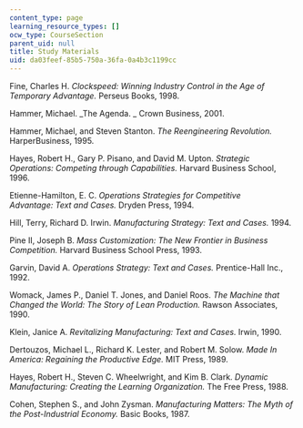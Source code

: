 ```yaml
---
content_type: page
learning_resource_types: []
ocw_type: CourseSection
parent_uid: null
title: Study Materials
uid: da03feef-85b5-750a-36fa-0a4b3c1199cc
---
```


Fine, Charles H. _Clockspeed: Winning Industry Control in the Age of Temporary Advantage._ Perseus Books, 1998.

Hammer, Michael. _The Agenda. _ Crown Business, 2001.

Hammer, Michael, and Steven Stanton. _The Reengineering Revolution._ HarperBusiness, 1995.  
  
Hayes, Robert H., Gary P. Pisano, and David M. Upton. _Strategic Operations: Competing through Capabilities._ Harvard Business School, 1996.

Etienne-Hamilton, E. C. _Operations Strategies for Competitive Advantage: Text and Cases._ Dryden Press, 1994.

Hill, Terry, Richard D. Irwin. _Manufacturing Strategy: Text and Cases._ 1994.

Pine II, Joseph B. _Mass Customization: The New Frontier in Business Competition._ Harvard Business School Press, 1993.

Garvin, David A. _Operations Strategy: Text and Cases._ Prentice-Hall Inc., 1992.

Womack, James P., Daniel T. Jones, and Daniel Roos. _The Machine that Changed the World: The Story of Lean Production._ Rawson Associates, 1990.

Klein, Janice A. _Revitalizing Manufacturing: Text and Cases._ Irwin, 1990.

Dertouzos, Michael L., Richard K. Lester, and Robert M. Solow. _Made In America: Regaining the Productive Edge._ MIT Press, 1989.

Hayes, Robert H., Steven C. Wheelwright, and Kim B. Clark. _Dynamic Manufacturing: Creating the Learning Organization._ The Free Press, 1988.

Cohen, Stephen S., and John Zysman. _Manufacturing Matters: The Myth of the Post-Industrial Economy._ Basic Books, 1987.